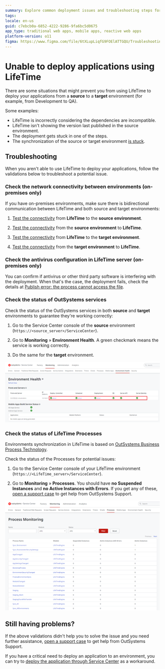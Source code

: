 ```yaml
---
summary: Explore common deployment issues and troubleshooting steps for OutSystems 11 (O11) using LifeTime.
tags:
locale: en-us
guid: c7ebcb0a-6852-4222-9286-9fa6bc5d0675
app_type: traditional web apps, mobile apps, reactive web apps
platform-version: o11
figma: https://www.figma.com/file/6tXLupLiqfG9FOElATTGQU/Troubleshooting?node-id=620:48
---
```

# Unable to deploy applications using LifeTime

There are some situations that might prevent you from using LifeTime to deploy your applications from a **source** to a **target** environment (for example, from Development to QA).

Some examples:

* LifeTime is incorrectly considering the dependencies are incompatible.
* LifeTime isn't showing the version last published in the source environment.
* The deployment gets stuck in one of the steps.
* The synchronization of the source or target environment [is stuck](lifetime-sync-stuck.md).

## Troubleshooting

When you aren't able to use LifeTime to deploy your applications, follow the validations below to troubleshoot a potential issue.

### Check the network connectivity between environments (on-premises only)

If you have on-premises environments, make sure there is bidirectional communication between LifeTime and both source and target environments:

1. [Test the connectivity](../../infrastructure-management/test-env-connectivity.md) from **LifeTime** to the **source environment**.

1. [Test the connectivity](../../infrastructure-management/test-env-connectivity.md) from the **source environment** to **LifeTime**.

1. [Test the connectivity](../../infrastructure-management/test-env-connectivity.md) from **LifeTime** to the **target environment**.

1. [Test the connectivity](../../infrastructure-management/test-env-connectivity.md) from the **target environment** to **LifeTime**.

### Check the antivirus configuration in LifeTime server (on-premises only)

You can confirm if antivirus or other third party software is interfering with the deployment. When that's the case, the deployment fails, check the details at [Publish error: the process cannot access the file](https://www.outsystems.com/tk/redirect?g=1305808c-05bc-4f19-939b-09877f5681c1).

### Check the status of OutSystems services

Check the status of the OutSystems services in both **source** and **target** environments to guarantee they're working correctly:

1. Go to the Service Center console of the **source** environment (`https://<source_server>/ServiceCenter`).

1. Go to **Monitoring** » **Environment Health**. A green checkmark means the service is working correctly.

1. Do the same for the **target** environment.

![Screenshot of the Environment Health section in the OutSystems Service Center showing green checkmarks indicating all services are operational.](images/lifetime-deploy-unable-1.png "Environment Health Status in Service Center")

### Check the status of LifeTime Processes

Environments synchronization in LifeTime is based on [OutSystems Business Process Technology](https://www.outsystems.com/tk/redirect?g=ce023611-1cbc-4c61-a778-2a66167bc7ba).

Check the status of the Processes for potential issues:

1. Go to the Service Center console of your LifeTime environment (`https://<LifeTime_server>/ServiceCenter`).

1. Go to **Monitoring** » **Processes**. You should have **no Suspended Instances** and **no Active Instances with Errors**. If you get any of these, [open a support case](https://www.outsystems.com/SupportPortal/CaseOpen/) to get help from OutSystems Support.

![Screenshot of the Process Monitoring page in the OutSystems Service Center displaying a list of processes with their status, showing no suspended instances or active instances with errors.](images/lifetime-process-monitor-sc.png "Process Monitoring in Service Center")

## Still having problems?

If the above validations didn't help you to solve the issue and you need further assistance, [open a support case](https://www.outsystems.com/SupportPortal/CaseOpen/) to get help from OutSystems Support.

If you have a critical need to deploy an application to an environment, you can try to [deploy the application through Service Center](../deploy-apps-sc.md) as a workaround.
